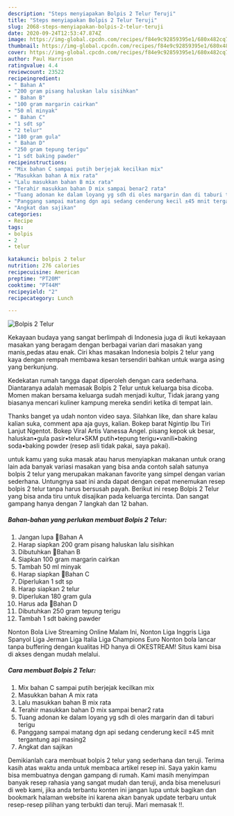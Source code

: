 ```yaml
---
description: "Steps menyiapakan Bolpis 2 Telur Teruji"
title: "Steps menyiapakan Bolpis 2 Telur Teruji"
slug: 2068-steps-menyiapakan-bolpis-2-telur-teruji
date: 2020-09-24T12:53:47.874Z
image: https://img-global.cpcdn.com/recipes/f84e9c92859395e1/680x482cq70/bolpis-2-telur-foto-resep-utama.jpg
thumbnail: https://img-global.cpcdn.com/recipes/f84e9c92859395e1/680x482cq70/bolpis-2-telur-foto-resep-utama.jpg
cover: https://img-global.cpcdn.com/recipes/f84e9c92859395e1/680x482cq70/bolpis-2-telur-foto-resep-utama.jpg
author: Paul Harrison
ratingvalue: 4.4
reviewcount: 23522
recipeingredient:
- " Bahan A"
- "200 gram pisang haluskan lalu sisihkan"
- " Bahan B"
- "100 gram margarin cairkan"
- "50 ml minyak"
- " Bahan C"
- "1 sdt sp"
- "2 telur"
- "180 gram gula"
- " Bahan D"
- "250 gram tepung terigu"
- "1 sdt baking pawder"
recipeinstructions:
- "Mix bahan C sampai putih berjejak kecilkan mix"
- "Masukkan bahan A mix rata"
- "Lalu masukkan bahan B mix rata"
- "Terahir masukkan bahan D mix sampai benar2 rata"
- "Tuang adonan ke dalam loyang yg sdh di oles margarin dan di taburi terigu"
- "Panggang sampai matang dgn api sedang cenderung kecil ±45 mnit tergantung api masing2"
- "Angkat dan sajikan"
categories:
- Recipe
tags:
- bolpis
- 2
- telur

katakunci: bolpis 2 telur 
nutrition: 276 calories
recipecuisine: American
preptime: "PT20M"
cooktime: "PT44M"
recipeyield: "2"
recipecategory: Lunch

---
```



![Bolpis 2 Telur](https://img-global.cpcdn.com/recipes/f84e9c92859395e1/680x482cq70/bolpis-2-telur-foto-resep-utama.jpg)

Kekayaan budaya yang sangat berlimpah di Indonesia juga di ikuti kekayaan masakan yang beragam dengan berbagai varian dari masakan yang manis,pedas atau enak. Ciri khas masakan Indonesia bolpis 2 telur yang kaya dengan rempah membawa kesan tersendiri bahkan untuk warga asing yang berkunjung.


Kedekatan rumah tangga dapat diperoleh dengan cara sederhana. Diantaranya adalah memasak Bolpis 2 Telur untuk keluarga bisa dicoba. Momen makan bersama keluarga sudah menjadi kultur, Tidak jarang yang biasanya mencari kuliner kampung mereka sendiri ketika di tempat lain.

Thanks banget ya udah nonton video saya. Silahkan like, dan share kalau kalian suka, comment apa aja guys, kalian. Bokep barat Ngintip Ibu Tiri Lanjut Ngentot. Bokep Viral Artis Vanessa Angel. pisang kepok uk besar, haluskan•gula pasir•telur•SKM putih•tepung terigu•vanili•baking soda•baking powder (resep asli tidak pakai, saya pakai).

untuk kamu yang suka masak atau harus menyiapkan makanan untuk orang lain ada banyak variasi masakan yang bisa anda contoh salah satunya bolpis 2 telur yang merupakan makanan favorite yang simpel dengan varian sederhana. Untungnya saat ini anda dapat dengan cepat menemukan resep bolpis 2 telur tanpa harus bersusah payah.
Berikut ini resep Bolpis 2 Telur yang bisa anda tiru untuk disajikan pada keluarga tercinta. Dan sangat gampang hanya dengan 7 langkah dan 12 bahan.


<!--inarticleads1-->

##### Bahan-bahan yang perlukan membuat Bolpis 2 Telur:

1. Jangan lupa  🍰Bahan A
1. Harap siapkan 200 gram pisang haluskan lalu sisihkan
1. Dibutuhkan  🍰Bahan B
1. Siapkan 100 gram margarin cairkan
1. Tambah 50 ml minyak
1. Harap siapkan  🍰Bahan C
1. Diperlukan 1 sdt sp
1. Harap siapkan 2 telur
1. Diperlukan 180 gram gula
1. Harus ada  🍰Bahan D
1. Dibutuhkan 250 gram tepung terigu
1. Tambah 1 sdt baking pawder


Nonton Bola Live Streaming Online Malam Ini, Nonton Liga Inggris Liga Spanyol Liga Jerman Liga Italia Liga Champions Euro Nonton bola lancar tanpa buffering dengan kualitas HD hanya di OKESTREAM! Situs kami bisa di akses dengan mudah melalui. 

<!--inarticleads2-->

##### Cara membuat  Bolpis 2 Telur:

1. Mix bahan C sampai putih berjejak kecilkan mix
1. Masukkan bahan A mix rata
1. Lalu masukkan bahan B mix rata
1. Terahir masukkan bahan D mix sampai benar2 rata
1. Tuang adonan ke dalam loyang yg sdh di oles margarin dan di taburi terigu
1. Panggang sampai matang dgn api sedang cenderung kecil ±45 mnit tergantung api masing2
1. Angkat dan sajikan




Demikianlah cara membuat bolpis 2 telur yang sederhana dan teruji. Terima kasih atas waktu anda untuk membaca artikel resep ini. Saya yakin kamu bisa membuatnya dengan gampang di rumah. Kami masih menyimpan banyak resep rahasia yang sangat mudah dan teruji, anda bisa menelusuri di web kami, jika anda terbantu konten ini jangan lupa untuk bagikan dan bookmark halaman website ini karena akan banyak update terbaru untuk resep-resep pilihan yang terbukti dan teruji. Mari memasak !!. 

